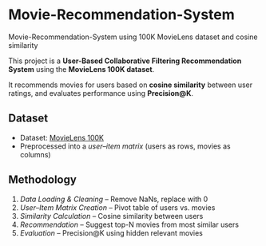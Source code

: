 # Movie-Recommendation-System
Movie-Recommendation-System using 100K MovieLens dataset and cosine similarity

This project is a **User-Based Collaborative Filtering Recommendation System** using the **MovieLens 100K dataset**.

It recommends movies for users based on **cosine similarity** between user ratings, and evaluates performance using **Precision@K**.



##  Dataset
- Dataset: [MovieLens 100K](https://grouplens.org/datasets/movielens/100k/)
- Preprocessed into a *user–item matrix* (users as rows, movies as columns)



##  Methodology
1. *Data Loading & Cleaning* – Remove NaNs, replace with 0
2. *User–Item Matrix Creation* – Pivot table of users vs. movies
3. *Similarity Calculation* – Cosine similarity between users
4. *Recommendation* – Suggest top-N movies from most similar users
5. *Evaluation* – Precision@K using hidden relevant movies
